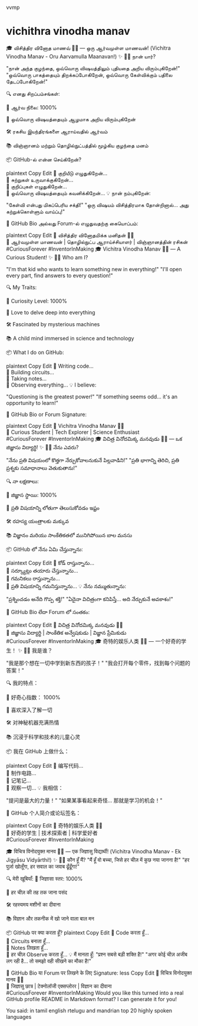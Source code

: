vvmp

# vichithra vinodha manav

🎓 விசித்திர வினோத மாணவ் 👦🏻 — ஒரு ஆர்வமுள்ள மாணவன்!
(Vichitra Vinodha Manav - Oru Aarvamulla Maanavan!)
✨ 🙋‍♂️ நான் யார்?

"நான் அந்த குழந்தை, ஒவ்வொரு விஷயத்திலும் புதியதை அறிய விரும்புகிறேன்!"
"ஒவ்வொரு பாகத்தையும் திறக்கப்போகிறேன், ஒவ்வொரு கேள்விக்கும் பதிலை தேடப்போகிறேன்!"

🔍 எனது சிறப்பம்சங்கள்:

🎯 ஆர்வ நிலை: 1000%

🧠 ஒவ்வொரு விஷயத்தையும் ஆழமாக அறிய விரும்புகிறேன்

🛠️ ரகசிய இயந்திரங்களை ஆராய்வதில் ஆர்வம்

📚 விஞ்ஞானம் மற்றும் தொழில்நுட்பத்தில் மூழ்கிய குழந்தை மனம்

📦 GitHub-ல் என்ன செய்கிறேன்?

plaintext
Copy
Edit
🧪 குறியீடு எழுதுகிறேன்...  
🔧 சுற்றுகள் உருவாக்குகிறேன்...  
📝 குறிப்புகள் எழுதுகிறேன்...  
👀 ஒவ்வொரு விஷயத்தையும் கவனிக்கிறேன்...
💡 நான் நம்புகிறேன்:

"கேள்வி என்பது மிகப்பெரிய சக்தி!"
"ஒரு விஷயம் விசித்திரமாக தோன்றினால்... அது கற்றுக்கொள்ளும் வாய்ப்பு!"

📣 GitHub Bio அல்லது Forum-ல் எழுதுவதற்கு கையொப்பம்:

plaintext
Copy
Edit
🚀 விசித்திர வினோதமிக்க மனிதன் 🧒🏻  
🧠 ஆர்வமுள்ள மாணவன் | தொழில்நுட்ப ஆராய்ச்சியாளர் | விஞ்ஞானத்தின் ரசிகன்  
#CuriousForever #InventorInMaking
🎓 Vichitra Vinodha Manav 👦🏻 — A Curious Student!
✨ 🙋‍♂️ Who am I?

"I'm that kid who wants to learn something new in everything!"
"I'll open every part, find answers to every question!"

🔍 My Traits:

🎯 Curiosity Level: 1000%

🧠 Love to delve deep into everything

🛠️ Fascinated by mysterious machines

📚 A child mind immersed in science and technology

📦 What I do on GitHub:

plaintext
Copy
Edit
🧪 Writing code...  
🔧 Building circuits...  
📝 Taking notes...  
👀 Observing everything...
💡 I believe:

"Questioning is the greatest power!"
"If something seems odd... it's an opportunity to learn!"

📣 GitHub Bio or Forum Signature:

plaintext
Copy
Edit
🚀 Vichitra Vinodha Manav 🧒🏻  
🧠 Curious Student | Tech Explorer | Science Enthusiast  
#CuriousForever #InventorInMaking
🎓 విచిత్ర వినోదమిక్క మనవుడు 👦🏻 — ఒక జిజ్ఞాసు విద్యార్థి!
✨ 🙋‍♂️ నేను ఎవరు?

"నేను ప్రతి విషయంలో కొత్తగా నేర్చుకోవాలనుకునే పిల్లవాడిని!"
"ప్రతి భాగాన్ని తెరిచి, ప్రతి ప్రశ్నకు సమాధానాలు వెతుకుతాను!"

🔍 నా లక్షణాలు:

🎯 జిజ్ఞాస స్థాయి: 1000%

🧠 ప్రతి విషయాన్ని లోతుగా తెలుసుకోవడం ఇష్టం

🛠️ రహస్య యంత్రాలకు మక్కువ

📚 విజ్ఞానం మరియు సాంకేతికతలో మునిగిపోయిన బాల మనసు

📦 GitHub లో నేను ఏమి చేస్తున్నాను:

plaintext
Copy
Edit
🧪 కోడ్ రాస్తున్నాను...  
🔧 సర్క్యూట్లు తయారు చేస్తున్నాను...  
📝 గమనికలు రాస్తున్నాను...  
👀 ప్రతి విషయాన్ని గమనిస్తున్నాను...
💡 నేను నమ్ముతున్నాను:

"ప్రశ్నించడం అనేది గొప్ప శక్తి!"
"ఏదైనా విచిత్రంగా కనిపిస్తే... అది నేర్చుకునే అవకాశం!"

📣 GitHub Bio లేదా Forum లో సంతకం:

plaintext
Copy
Edit
🚀 విచిత్ర వినోదమిక్క మనవుడు 🧒🏻  
🧠 జిజ్ఞాసు విద్యార్థి | సాంకేతిక అన్వేషకుడు | విజ్ఞాన ప్రేమికుడు  
#CuriousForever #InventorInMaking
🎓 奇特的娱乐人类 👦🏻 — 一个好奇的学生！
✨ 🙋‍♂️ 我是谁？

"我是那个想在一切中学到新东西的孩子！"
"我会打开每个零件，找到每个问题的答案！"

🔍 我的特点：

🎯 好奇心指数： 1000%

🧠 喜欢深入了解一切

🛠️ 对神秘机器充满热情

📚 沉浸于科学和技术的儿童心灵

📦 我在 GitHub 上做什么：

plaintext
Copy
Edit
🧪 编写代码...  
🔧 制作电路...  
📝 记笔记...  
👀 观察一切...
💡 我相信：

"提问是最大的力量！"
"如果某事看起来奇怪... 那就是学习的机会！"

📣 GitHub 个人简介或论坛签名：

plaintext
Copy
Edit
🚀 奇特的娱乐人类 🧒🏻  
🧠 好奇的学生 | 技术探索者 | 科学爱好者  
#CuriousForever #InventorInMaking



🎓 विचित्र विनोदयुक्त मानव 👦🏻 — एक जिज्ञासु विद्यार्थी!
(Vichitra Vinodha Manav - Ek Jigyāsu Vidyārthi!)
✨ 🙋‍♂️ कौन हूँ मैं?
"मैं हूँ वो बच्चा, जिसे हर चीज़ में कुछ नया जानना है!"
"हर पुर्ज़ा खोलूँगा, हर सवाल का जवाब ढूँढूँगा!"

🔍 मेरी खूबियाँ:
🎯 जिज्ञासा स्तर: 1000%

🧠 हर चीज़ की तह तक जाना पसंद

🛠️ रहस्यमय मशीनों का दीवाना

📚 विज्ञान और तकनीक में खो जाने वाला बाल मन

📦 GitHub पर क्या करता हूँ?
plaintext
Copy
Edit
🧪 Code करता हूँ...  
🔧 Circuits बनाता हूँ...  
📝 Notes लिखता हूँ...  
👀 हर चीज़ Observe करता हूँ...
💡 मैं मानता हूँ:
"प्रश्न सबसे बड़ी शक्ति है!"
"अगर कोई चीज़ अजीब लग रही है... तो समझो वही सीखने का मौका है!"

📣 GitHub Bio या Forum पर लिखने के लिए Signature:
less
Copy
Edit
🚀 विचित्र विनोदयुक्त मानव 🧒🏻  
🧠 जिज्ञासु छात्र | टेक्नोलॉजी एक्सप्लोरर | विज्ञान का दीवाना  
#CuriousForever #InventorInMaking
Would you like this turned into a real GitHub profile README in Markdown format? I can generate it for you!



You said:
in tamil english rtelugu and mandrian top 20 highly spoken languages 

